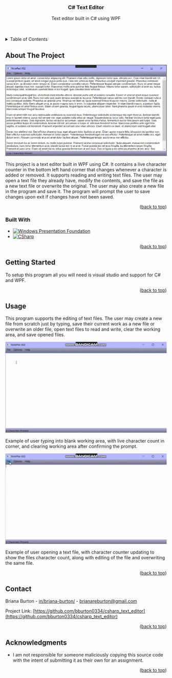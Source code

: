 <a name="readme-top"></a>

<!-- PROJECT LOGO -->
<br />
<div align="center">

<h3 align="center">C# Text Editor</h3>

  <p align="center">
    Text editor built in C# using WPF
    <br />
    <br />
    <br />
  </p>
</div>



<!-- TABLE OF CONTENTS -->
<details>
  <summary>Table of Contents</summary>
  <ol>
    <li>
      <a href="#about-the-project">About The Project</a>
      <ul>
        <li><a href="#built-with">Built With</a></li>
      </ul>
    </li>
    <li>
      <a href="#getting-started">Getting Started</a>
    </li>
    <li><a href="#usage">Usage</a></li>
    <li><a href="#contact">Contact</a></li>
    <li><a href="#acknowledgments">Acknowledgments</a></li>
  </ol>
</details>



<!-- ABOUT THE PROJECT -->
## About The Project

[![Product Name Screen Shot][product-screenshot]](./img/Capture.jpg)

This project is a text editor built in WPF using C#. It contains a live character counter in the bottom left hand corner that changes whenever a character is added or removed. It supports reading and writing text files. The user may open a text file they already have, modify the contents, and save the file as a new text file or overwrite the original. The user may also create a new file in the program
and save it. The program will prompt the user to save changes upon exit if changes have not been saved.

<p align="right">(<a href="#readme-top">back to top</a>)</p>



### Built With

* [![Windows Presentation Foundation][WPF]][WPF-url]
* [![CSharp][C-sharp]][Csharp-url]

<p align="right">(<a href="#readme-top">back to top</a>)</p>



<!-- GETTING STARTED -->
## Getting Started

To setup this program all you will need is visual studio and support for C# and WPF. 

<p align="right">(<a href="#readme-top">back to top</a>)</p>



<!-- USAGE EXAMPLES -->
## Usage

This program supports the editing of text files. The user may create a new file from scratch just by typing, save their current work as a new file or overwrite an older file, open text files to read and write, clear the working area, and save opened files.

<img src="./img/1.gif"><br>
<P>Example of user typing into blank working area, with live character count in corner, and clearing working area after confirming the prompt.</p>
<img src="./img/2.gif" /><br>
<p>Example of user opening a text file, with character counter updating to show the files character count, along with editing of the file and overwriting the same file.<p>

<p align="right">(<a href="#readme-top">back to top</a>)</p>


<!-- CONTACT -->
## Contact

Briana Burton - [in/briana-burton/](https://www.linkedin.com/in/briana-burton/) - brianareburton@gmail.com

Project Link: [https://github.com/bburton0334/csharp_text_editor](https://github.com/bburton0334/csharp_text_editor)

<p align="right">(<a href="#readme-top">back to top</a>)</p>



<!-- ACKNOWLEDGMENTS -->
## Acknowledgments

* I am not responsible for someone maliciously copying this source code with the intent of submitting it as their own for an assignment.

<p align="right">(<a href="#readme-top">back to top</a>)</p>


<!-- MARKDOWN LINKS & IMAGES -->
[product-screenshot]: ./img/Capture.jpg
[WPF]: https://img.shields.io/badge/wpf-000000?style=for-the-badge&logo=xaml&logoColor=white
[WPF-url]: https://visualstudio.microsoft.com/vs/features/wpf/
[C-sharp]: https://img.shields.io/badge/C%23-000000?style=for-the-badge&logo=csharp&logoColor=white
[Csharp-url]: https://docs.microsoft.com/en-us/dotnet/csharp/


